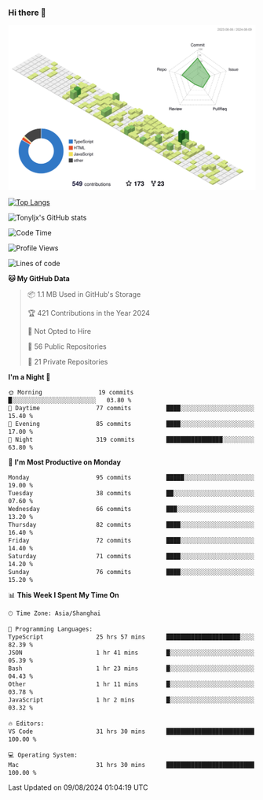 ### Hi there 👋

![](./profile-3d-contrib/profile-green-animate.svg)

 

[![Top Langs](https://github-readme-stats.vercel.app/api/top-langs/?username=tonyljx)](https://github.com/anuraghazra/github-readme-stats)

![Tonyljx's GitHub stats](https://github-readme-stats.vercel.app/api?username=tonyljx&theme=default&show_icons=true)

 

<!--START_SECTION:waka-->
![Code Time](http://img.shields.io/badge/Code%20Time-585%20hrs%2038%20mins-blue)

![Profile Views](http://img.shields.io/badge/Profile%20Views-2-blue)

![Lines of code](https://img.shields.io/badge/From%20Hello%20World%20I%27ve%20Written-618.5%20thousand%20lines%20of%20code-blue)

**🐱 My GitHub Data** 

> 📦 1.1 MB Used in GitHub's Storage 
 > 
> 🏆 421 Contributions in the Year 2024
 > 
> 🚫 Not Opted to Hire
 > 
> 📜 56 Public Repositories 
 > 
> 🔑 21 Private Repositories 
 > 
**I'm a Night 🦉** 

```text
🌞 Morning                19 commits          █░░░░░░░░░░░░░░░░░░░░░░░░   03.80 % 
🌆 Daytime                77 commits          ████░░░░░░░░░░░░░░░░░░░░░   15.40 % 
🌃 Evening                85 commits          ████░░░░░░░░░░░░░░░░░░░░░   17.00 % 
🌙 Night                  319 commits         ████████████████░░░░░░░░░   63.80 % 
```
📅 **I'm Most Productive on Monday** 

```text
Monday                   95 commits          █████░░░░░░░░░░░░░░░░░░░░   19.00 % 
Tuesday                  38 commits          ██░░░░░░░░░░░░░░░░░░░░░░░   07.60 % 
Wednesday                66 commits          ███░░░░░░░░░░░░░░░░░░░░░░   13.20 % 
Thursday                 82 commits          ████░░░░░░░░░░░░░░░░░░░░░   16.40 % 
Friday                   72 commits          ████░░░░░░░░░░░░░░░░░░░░░   14.40 % 
Saturday                 71 commits          ████░░░░░░░░░░░░░░░░░░░░░   14.20 % 
Sunday                   76 commits          ████░░░░░░░░░░░░░░░░░░░░░   15.20 % 
```


📊 **This Week I Spent My Time On** 

```text
🕑︎ Time Zone: Asia/Shanghai

💬 Programming Languages: 
TypeScript               25 hrs 57 mins      █████████████████████░░░░   82.39 % 
JSON                     1 hr 41 mins        █░░░░░░░░░░░░░░░░░░░░░░░░   05.39 % 
Bash                     1 hr 23 mins        █░░░░░░░░░░░░░░░░░░░░░░░░   04.43 % 
Other                    1 hr 11 mins        █░░░░░░░░░░░░░░░░░░░░░░░░   03.78 % 
JavaScript               1 hr 2 mins         █░░░░░░░░░░░░░░░░░░░░░░░░   03.32 % 

🔥 Editors: 
VS Code                  31 hrs 30 mins      █████████████████████████   100.00 % 

💻 Operating System: 
Mac                      31 hrs 30 mins      █████████████████████████   100.00 % 
```


 Last Updated on 09/08/2024 01:04:19 UTC
<!--END_SECTION:waka-->
